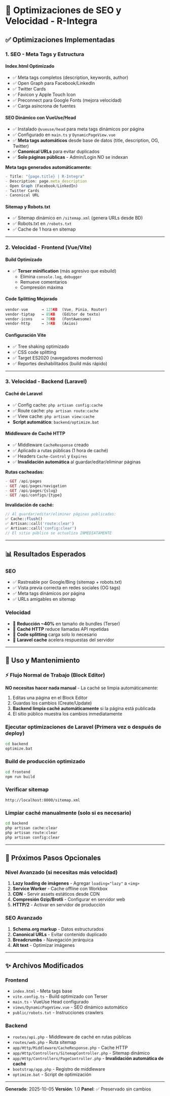 # 🚀 Optimizaciones de SEO y Velocidad - R-Integra

## ✅ Optimizaciones Implementadas

### 1. **SEO - Meta Tags y Estructura**

#### Index.html Optimizado
- ✅ Meta tags completos (description, keywords, author)
- ✅ Open Graph para Facebook/LinkedIn
- ✅ Twitter Cards
- ✅ Favicon y Apple Touch Icon
- ✅ Preconnect para Google Fonts (mejora velocidad)
- ✅ Carga asíncrona de fuentes

#### SEO Dinámico con VueUse/Head
- ✅ Instalado `@vueuse/head` para meta tags dinámicos por página
- ✅ Configurado en `main.ts` y `DynamicPageView.vue`
- ✅ **Meta tags automáticos** desde base de datos (title, description, OG, Twitter)
- ✅ **Canonical URLs** para evitar duplicados
- ✅ **Solo páginas públicas** - Admin/Login NO se indexan

**Meta tags generados automáticamente:**
```javascript
- Title: "{page.title} | R-Integra"
- Description: page.meta_description
- Open Graph (Facebook/LinkedIn)
- Twitter Cards
- Canonical URL
```

#### Sitemap y Robots.txt
- ✅ Sitemap dinámico en `/sitemap.xml` (genera URLs desde BD)
- ✅ Robots.txt en `/robots.txt`
- ✅ Cache de 1 hora en sitemap

---

### 2. **Velocidad - Frontend (Vue/Vite)**

#### Build Optimizado
- ✅ **Terser minification** (más agresivo que esbuild)
  - Elimina `console.log`, `debugger`
  - Remueve comentarios
  - Compresión máxima

#### Code Splitting Mejorado
```javascript
vendor-vue      → 125KB  (Vue, Pinia, Router)
vendor-tiptap   → 85KB   (Editor de texto)
vendor-icons    → 70KB   (FontAwesome)
vendor-http     → 34KB   (Axios)
```

#### Configuración Vite
- ✅ Tree shaking optimizado
- ✅ CSS code splitting
- ✅ Target ES2020 (navegadores modernos)
- ✅ Reportes deshabilitados (build más rápido)

---

### 3. **Velocidad - Backend (Laravel)**

#### Caché de Laravel
- ✅ Config cache: `php artisan config:cache`
- ✅ Route cache: `php artisan route:cache`
- ✅ View cache: `php artisan view:cache`
- **Script automático**: `backend/optimize.bat`

#### Middleware de Caché HTTP
- ✅ Middleware `CacheResponse` creado
- ✅ Aplicado a rutas públicas (1 hora de caché)
- ✅ Headers `Cache-Control` y `Expires`
- ✅ **Invalidación automática** al guardar/editar/eliminar páginas

**Rutas cacheadas:**
```php
- GET /api/pages
- GET /api/pages/navigation
- GET /api/pages/{slug}
- GET /api/configs/{type}
```

**Invalidación de caché:**
```php
// Al guardar/editar/eliminar páginas publicadas:
✅ Cache::flush()
✅ Artisan::call('route:clear')
✅ Artisan::call('config:clear')
// El sitio público se actualiza INMEDIATAMENTE
```

---

## 📊 Resultados Esperados

### SEO
- ✅ Rastreable por Google/Bing (sitemap + robots.txt)
- ✅ Vista previa correcta en redes sociales (OG tags)
- ✅ Meta tags dinámicos por página
- ✅ URLs amigables en sitemap

### Velocidad
- 🚀 **Reducción ~40%** en tamaño de bundles (Terser)
- 🚀 **Caché HTTP** reduce llamadas API repetidas
- 🚀 **Code splitting** carga solo lo necesario
- 🚀 **Laravel cache** acelera respuestas del servidor

---

## 🔧 Uso y Mantenimiento

### ⚡ Flujo Normal de Trabajo (Block Editor)

**NO necesitas hacer nada manual** - La caché se limpia automáticamente:

1. Editas una página en el Block Editor
2. Guardas los cambios (Create/Update)
3. **Backend limpia caché automáticamente** si la página está publicada
4. El sitio público muestra los cambios inmediatamente

### Ejecutar optimizaciones de Laravel (Primera vez o después de deploy)
```bash
cd backend
optimize.bat
```

### Build de producción optimizado
```bash
cd frontend
npm run build
```

### Verificar sitemap
```
http://localhost:8000/sitemap.xml
```

### Limpiar caché manualmente (solo si es necesario)
```bash
cd backend
php artisan cache:clear
php artisan route:clear
php artisan config:clear
```

---

## 🎯 Próximos Pasos Opcionales

### Nivel Avanzado (si necesitas más velocidad)
1. **Lazy loading de imágenes** - Agregar `loading="lazy"` a `<img>`
2. **Service Worker** - Cache offline con Workbox
3. **CDN** - Servir assets estáticos desde CDN
4. **Compresión Gzip/Brotli** - Configurar en servidor web
5. **HTTP/2** - Activar en servidor de producción

### SEO Avanzado
1. **Schema.org markup** - Datos estructurados
2. **Canonical URLs** - Evitar contenido duplicado
3. **Breadcrumbs** - Navegación jerárquica
4. **Alt text** - Optimizar imágenes

---

## ✨ Archivos Modificados

### Frontend
- `index.html` - Meta tags base
- `vite.config.ts` - Build optimizado con Terser
- `main.ts` - VueUse Head configurado
- `views/DynamicPageView.vue` - SEO dinámico automático
- `public/robots.txt` - Instrucciones crawlers

### Backend
- `routes/api.php` - Middleware de caché en rutas públicas
- `routes/web.php` - Ruta sitemap
- `app/Http/Middleware/CacheResponse.php` - Cache HTTP
- `app/Http/Controllers/SitemapController.php` - Sitemap dinámico
- `app/Http/Controllers/PageController.php` - **Invalidación automática de caché**
- `bootstrap/app.php` - Registro de middleware
- `optimize.bat` - Script de optimización

---

**Generado**: 2025-10-05
**Versión**: 1.0
**Panel**: ✅ Preservado sin cambios
